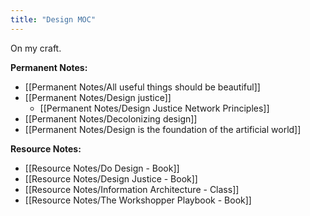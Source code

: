 ```yaml
---
title: "Design MOC"
---
```

On my craft. 

**Permanent Notes:**
+ [[Permanent Notes/All useful things should be beautiful]]
+ [[Permanent Notes/Design justice]]
	+ [[Permanent Notes/Design Justice Network Principles]]
+ [[Permanent Notes/Decolonizing design]]
+ [[Permanent Notes/Design is the foundation of the artificial world]]

**Resource Notes:**
+ [[Resource Notes/Do Design - Book]]
+ [[Resource Notes/Design Justice - Book]]
+ [[Resource Notes/Information Architecture - Class]]
+ [[Resource Notes/The Workshopper Playbook - Book]]
